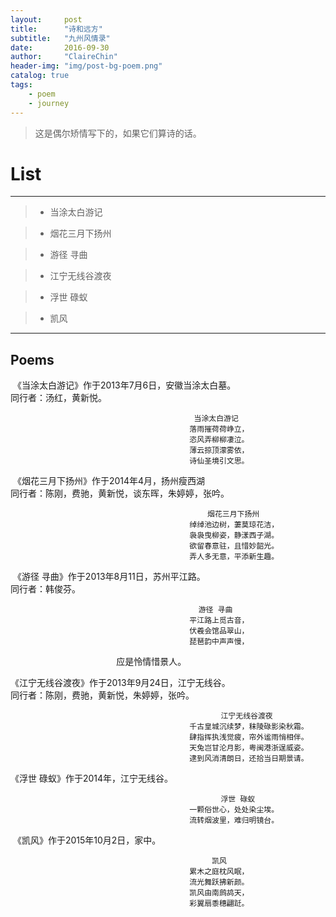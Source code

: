 ```yaml
---
layout:     post
title:      "诗和远方"
subtitle:   "九州风情录"
date:       2016-09-30
author:     "ClaireChin"
header-img: "img/post-bg-poem.png"
catalog: true
tags:
    - poem
    - journey
---
```

>这是偶尔矫情写下的，如果它们算诗的话。

# List

------

> * 当涂太白游记

> * 烟花三月下扬州

> * 游径 寻曲

> * 江宁无线谷渡夜

> * 浮世 碌蚁

> * 凯风

------


## Poems
  《当涂太白游记》作于2013年7月6日，安徽当涂太白墓。
  <br>同行者：汤红，黄新悦。
                                             
                                             当涂太白游记                                   
                                            落雨摧荷荷峥立，
                                            恣风弄柳柳凄泣。
                                            薄云掠顶濛雾依，
                                            诗仙圣境引文思。
       
       
  《烟花三月下扬州》作于2014年4月，扬州瘦西湖
  <br>同行者：陈刚，费驰，黄新悦，谈东晖，朱婷婷，张吟。
  
                                                烟花三月下扬州
                                            绰绰池边树，萋莫琼花洁，
                                            袅袅曳柳姿，静漾西子湖。
                                            欲留春意驻，且惜妙韶光。
                                            弄人多无意，平添新生趣。
                                         
                                         
  《游径 寻曲》作于2013年8月11日，苏州平江路。
  <br>同行者：韩俊芬。
  
                                              游径 寻曲                                     
                                            平江路上觅古音，
                                            伏羲会馆品翠山，
                                            琵琶韵中声声慢，
                                            应是怜情惜景人。
                                             
 
  《江宁无线谷渡夜》作于2013年9月24日，江宁无线谷。
  <br>同行者：陈刚，费驰，黄新悦，朱婷婷，张吟。
 
                                                   江宁无线谷渡夜                                      
                                            千古皇城沉续梦，秣陵碌影染秋霜。
                                            肆指挥执浅觉疲，帘外谧雨悄相伴。
                                            天兔岂甘沦月影，粤闽港浙逞威姿。
                                            逮到风消清朗日，还拾当日期景请。


  《浮世 碌蚁》作于2014年，江宁无线谷。
  
                                                   浮世 碌蚁
                                            一颗俗世心，处处染尘埃。
                                            流转烟波里，难归明镜台。
                                            
                                    
  《凯风》作于2015年10月2日，家中。
    
                                                 凯风                                       
                                            累木之庭枕风眠，
                                            流光舞跃拂新颜。
                                            凯风由南鹧鸪天，
                                            彩翼扇黍穗翩跹。
    
    
